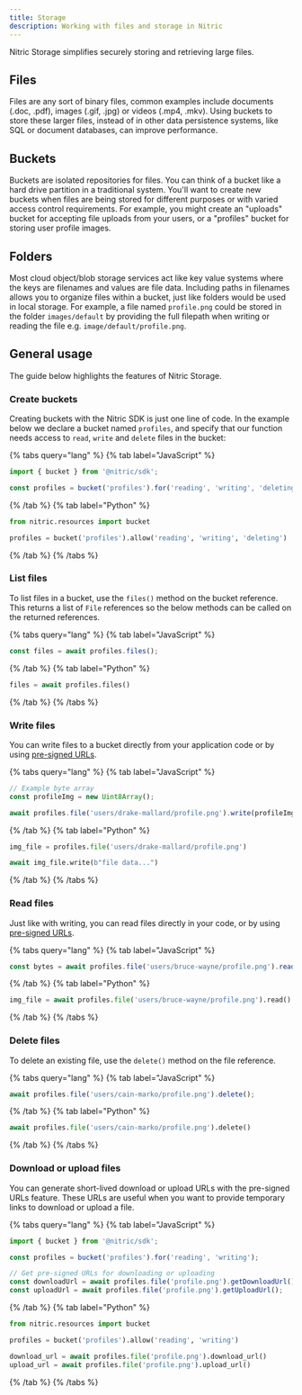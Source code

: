 ```yaml
---
title: Storage
description: Working with files and storage in Nitric
---
```


Nitric Storage simplifies securely storing and retrieving large files.

## Files

Files are any sort of binary files, common examples include documents (.doc, .pdf), images (.gif, .jpg) or videos (.mp4, .mkv). Using buckets to store these larger files, instead of in other data persistence systems, like SQL or document databases, can improve performance.

## Buckets

Buckets are isolated repositories for files. You can think of a bucket like a hard drive partition in a traditional system. You'll want to create new buckets when files are being stored for different purposes or with varied access control requirements. For example, you might create an "uploads" bucket for accepting file uploads from your users, or a "profiles" bucket for storing user profile images.

## Folders

Most cloud object/blob storage services act like key value systems where the keys are filenames and values are file data. Including paths in filenames allows you to organize files within a bucket, just like folders would be used in local storage. For example, a file named `profile.png` could be stored in the folder `images/default` by providing the full filepath when writing or reading the file e.g. `image/default/profile.png`.

## General usage

The guide below highlights the features of Nitric Storage.

### Create buckets

Creating buckets with the Nitric SDK is just one line of code. In the example below we declare a bucket named `profiles`, and specify that our function needs access to `read`, `write` and `delete` files in the bucket:

{% tabs query="lang" %}
{% tab label="JavaScript" %}

```javascript
import { bucket } from '@nitric/sdk';

const profiles = bucket('profiles').for('reading', 'writing', 'deleting');
```

{% /tab %}
{% tab label="Python" %}

```python
from nitric.resources import bucket

profiles = bucket('profiles').allow('reading', 'writing', 'deleting')
```

{% /tab %}
{% /tabs %}

### List files

To list files in a bucket, use the `files()` method on the bucket reference. This returns a list of `File` references so the below methods can be called on the returned references.

{% tabs query="lang" %}
{% tab label="JavaScript" %}

```javascript
const files = await profiles.files();
```

{% /tab %}
{% tab label="Python" %}

```python
files = await profiles.files()
```

{% /tab %}
{% /tabs %}

### Write files

You can write files to a bucket directly from your application code or by using [pre-signed URLs](#accessing-files).

{% tabs query="lang" %}
{% tab label="JavaScript" %}

```javascript
// Example byte array
const profileImg = new Uint8Array();

await profiles.file('users/drake-mallard/profile.png').write(profileImg);
```

{% /tab %}
{% tab label="Python" %}

```python
img_file = profiles.file('users/drake-mallard/profile.png')

await img_file.write(b"file data...")
```

{% /tab %}
{% /tabs %}

### Read files

Just like with writing, you can read files directly in your code, or by using [pre-signed URLs](#accessing-files).

{% tabs query="lang" %}
{% tab label="JavaScript" %}

```javascript
const bytes = await profiles.file('users/bruce-wayne/profile.png').read();
```

{% /tab %}
{% tab label="Python" %}

```python
img_file = await profiles.file('users/bruce-wayne/profile.png').read()
```

{% /tab %}
{% /tabs %}

### Delete files

To delete an existing file, use the `delete()` method on the file reference.

{% tabs query="lang" %}
{% tab label="JavaScript" %}

```javascript
await profiles.file('users/cain-marko/profile.png').delete();
```

{% /tab %}
{% tab label="Python" %}

```python
await profiles.file('users/cain-marko/profile.png').delete()
```

{% /tab %}
{% /tabs %}

### Download or upload files

You can generate short-lived download or upload URLs with the pre-signed URLs feature. These URLs are useful when you want to provide temporary links to download or upload a file.

{% tabs query="lang" %}
{% tab label="JavaScript" %}

```javascript
import { bucket } from '@nitric/sdk';

const profiles = bucket('profiles').for('reading', 'writing');

// Get pre-signed URLs for downloading or uploading
const downloadUrl = await profiles.file('profile.png').getDownloadUrl();
const uploadUrl = await profiles.file('profile.png').getUploadUrl();
```

{% /tab %}
{% tab label="Python" %}

```python
from nitric.resources import bucket

profiles = bucket('profiles').allow('reading', 'writing')

download_url = await profiles.file('profile.png').download_url()
upload_url = await profiles.file('profile.png').upload_url()
```

{% /tab %}
{% /tabs %}
